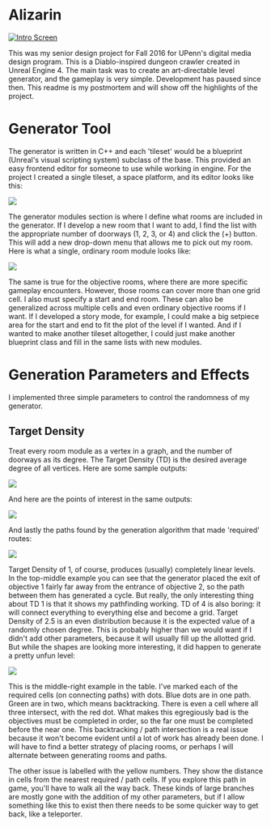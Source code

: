 # Alizarin

[![Intro Screen](https://4.bp.blogspot.com/-J2CHOgMFEJQ/WE97dR-QU3I/AAAAAAAAAFE/LKSJ9Ujpon81zqS82MqtvyrKcBTrZVThgCLcB/s1600/TitleScreen.png)](https://player.vimeo.com/video/199881242 "Menu Screen")


This was my senior design project for Fall 2016 for UPenn's digital media design program. This is a Diablo-inspired dungeon crawler created in Unreal Engine 4. The main task was to create an art-directable level generator, and the gameplay is very simple. Development has paused since then. This readme is my postmortem and will show off the highlights of the project.

# Generator Tool

The generator is written in C++ and each 'tileset' would be a blueprint (Unreal's visual scripting system) subclass of the base. This provided an easy frontend editor for someone to use while working in engine. For the project I created a single tileset, a space platform, and its editor looks like this:

![](https://3.bp.blogspot.com/-ylQAXj7Uweg/WE-ATqwJIgI/AAAAAAAAAFc/0clgfOQ37IQzBtPnY_u4SLLeuxWkdIO_wCLcB/s1600/menucontrols.PNG)

The generator modules section is where I define what rooms are included in the generator.  If I develop a new room that I want to add, I find the list with the appropriate number of doorways (1, 2, 3, or 4) and click the (+) button. This will add a new drop-down menu that allows me to pick out my room. Here is what a single, ordinary room module looks like:

![](https://4.bp.blogspot.com/-0nKF8eWcumw/WE-BJgYFoII/AAAAAAAAAFk/VxHwiE6teZkS1o73njJraLvLLC2Zxx3IQCLcB/s1600/crossroads.PNG)

The same is true for the objective rooms, where there are more specific gameplay encounters. However, those rooms can cover more than one grid cell. I also must specify a start and end room. These can also be generalized across multiple cells and even ordinary objective rooms if I want. If I developed a story mode, for example, I could make a big setpiece area for the start and end to fit the plot of the level if I wanted. And if I wanted to make another tileset altogether, I could just make another blueprint class and fill in the same lists with new modules.

# Generation Parameters and Effects

I implemented three simple parameters to control the randomness of my generator.

## Target Density

Treat every room module as a vertex in a graph, and the number of doorways as its degree. The Target Density (TD) is the desired average degree of all vertices. Here are some sample outputs:

![](https://2.bp.blogspot.com/-x4yhyI-e8U8/WE-EEq6m3bI/AAAAAAAAAFw/z-p2nRvEf8shCFSRVd2BtgPz5VdXZ0AIACLcB/s1600/tableDensities.png)

And here are the points of interest in the same outputs:

![](https://1.bp.blogspot.com/-W7HwVxm0r1Q/WE-Ej0rvZmI/AAAAAAAAAF0/9xHF2O20Yj4BOAZ6Uqk49ljOLex3l3mWQCLcB/s1600/tableInterests.png)

And lastly the paths found by the generation algorithm that made 'required' routes:

![](https://2.bp.blogspot.com/-bp3eVqN9eMk/WE-GDO0g3DI/AAAAAAAAAGE/uKFb5T_aE7cFVAC9hYy3-hEm_Fz0xtQMQCLcB/s1600/tablePathfinding.png)

Target Density of 1, of course, produces (usually) completely linear levels. In the top-middle example you can see that the generator placed the exit of objective 1 fairly far away from the entrance of objective 2, so the path between them has generated a cycle. But really, the only interesting thing about TD 1 is that it shows my pathfinding working. TD of 4 is also boring: it will connect everything to everything else and become a grid. Target Density of 2.5 is an even distribution because it is the expected value of a randomly chosen degree. This is probably higher than we would want if I didn't add other parameters, because it will usually fill up the allotted grid. But while the shapes are looking more interesting, it did happen to generate a pretty unfun level:

![](https://3.bp.blogspot.com/-nYNtB4gAM4o/WE-H81A52DI/AAAAAAAAAGQ/2NCDyaum12UYtBCXVnmCFC6hvOs0xYoawCLcB/s1600/badlevel.png)

This is the middle-right example in the table. I've marked each of the required cells (on connecting paths) with dots. Blue dots are in one path. Green are in two, which means backtracking. There is even a cell where all three intersect, with the red dot. What makes this egregiously bad is the objectives must be completed in order, so the far one must be completed before the near one. This backtracking / path intersection is a real issue because it won't become evident until a lot of work has already been done.  I will have to find a better strategy of placing rooms, or perhaps I will alternate between generating rooms and paths.


The other issue is labelled with the yellow numbers. They show the distance in cells from the nearest required / path cells. If you explore this path in game, you'll have to walk all the way back. These kinds of large branches are mostly gone with the addition of my other parameters, but if I allow something like this to exist then there needs to be some quicker way to get back, like a teleporter.
